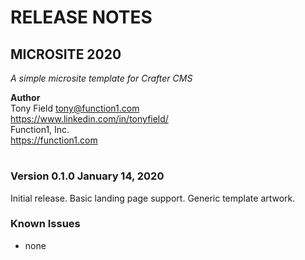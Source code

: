 # RELEASE NOTES

## MICROSITE 2020
_A simple microsite template for Crafter CMS_

**Author**
\
Tony Field
tony@function1.com
\
https://www.linkedin.com/in/tonyfield/
\
Function1, Inc.
\
https://function1.com
#

### Version 0.1.0 January 14, 2020
Initial release. Basic landing page support.
Generic template artwork.

### Known Issues
- none
